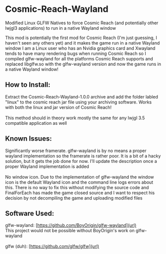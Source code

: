 # Cosmic-Reach-Wayland
Modified Linux GLFW Natives to force Cosmic Reach (and potentially other lwjgl3 applications) to run in a native Wayland window

This mod is potentially the first mod for Cosmic Reach (I'm just guessing, I haven't seen any others yet) and it makes the game run in a native Wayland window
I am a Linux user who has an Nvidia graphics card and Xwayland tends to have many rendering bugs when running Cosmic Reach so I compiled glfw-wayland for all the platforms Cosmic Reach supports and replaced libglfw.so with the glfw-wayland version and now the game runs in a native Wayland window!

## How to Install:
Extract the Cosmic-Reach-Wayland-1.0.0 archive and add the folder labled "linux" to the cosmic reach jar file using your archiving software. Works with both the linux and jar version of Cosmic Reach!
</br></br>This method should in theory work mostly the same for any lwjgl 3.5 compatible application as well

## Known Issues:
Significantly worse framerate. glfw-wayland is by no means a proper wayland implementation so the framerate is rather poor. It is a bit of a hacky solution, but it gets the job done for now. I'll update the description once a proper Wayland implementation is added
</br></br>No window icon. Due to the implementation of glfw-wayland the window icon is the default Wayland icon and the command line logs errors about this. There is no way to fix this without modifying the source code and FinalForEach has made the game closed source and I want to respect his decision by not decompiling the game and uploading modified files

## Software Used:
glfw-wayland: [https://github.com/BoyOrigin/glfw-wayland](url)
</br>This project would not be possible without BoyOrigin's work on glfw-wayland
</br></br>glfw (duh): [https://github.com/glfw/glfw](url)
